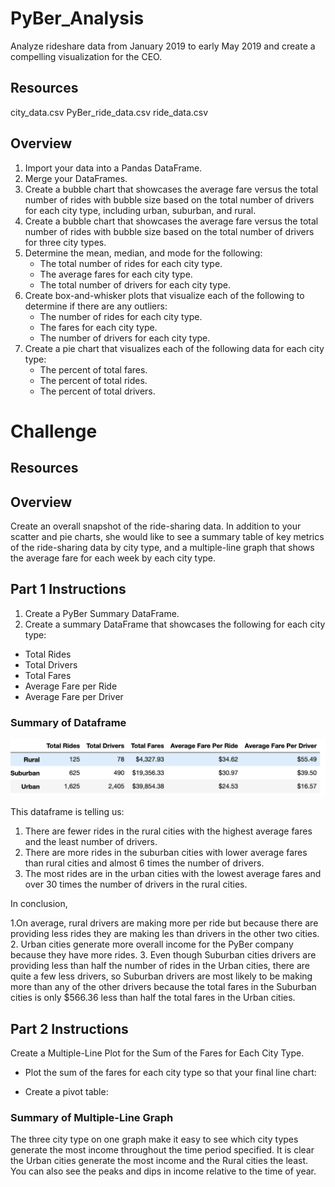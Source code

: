 # PyBer_Analysis
Analyze rideshare data from January 2019 to early May 2019 and create a compelling visualization for the CEO.

## Resources
city_data.csv
PyBer_ride_data.csv
ride_data.csv

## Overview
1. Import your data into a Pandas DataFrame.
2. Merge your DataFrames.
3. Create a bubble chart that showcases the average fare versus the total number of rides with bubble size based on the total number of drivers for each city type, including urban, suburban, and rural.
4. Create a bubble chart that showcases the average fare versus the total number of rides with bubble size based on the total number of drivers for three city types.
5. Determine the mean, median, and mode for the following:
	- The total number of rides for each city type.
	- The average fares for each city type.
	- The total number of drivers for each city type.
6. Create box-and-whisker plots that visualize each of the following to determine if there are any outliers:
	- The number of rides for each city type.
	- The fares for each city type.
	- The number of drivers for each city type.
7. Create a pie chart that visualizes each of the following data for each city type:
	- The percent of total fares.
	- The percent of total rides.
	- The percent of total drivers.

# Challenge

## Resources



## Overview

Create an overall snapshot of the ride-sharing data. In addition to your scatter and pie charts, she would like to see a summary table of key metrics of the ride-sharing data by city type, and a multiple-line graph that shows the average fare for each week by each city type.

## Part 1 Instructions

1. Create a PyBer Summary DataFrame.
2. Create a summary DataFrame that showcases the following for each city type:

- Total Rides
- Total Drivers
- Total Fares
- Average Fare per Ride
- Average Fare per Driver


### Summary of Dataframe
![alt text](https://github.com/Al-Huneidi/PyBer_Analysis/blob/master/screenshots/PyBer_Summary%20.png)

This dataframe is telling us:

1. There are fewer rides in the rural cities with the highest average fares and the least number of drivers.
2. There are more rides in the suburban cities with lower average fares than rural cities and almost 6 times the number of drivers.
3. The most rides are in the urban cities with the lowest average fares and over 30 times the number of drivers in the rural cities.

In conclusion, 

1.On average, rural drivers are making more per ride but because there are providing less rides they are making les than drivers in the other two cities.
2. Urban cities generate more overall income for the PyBer company because they have more rides.
3. Even though Suburban cities drivers are providing less than half the number of rides in the Urban cities, there are quite a few less drivers, so Suburban drivers are most likely to be making more than any of the other drivers because the total fares in the Suburban cities is only $566.36 less than half the total fares in the Urban cities.


## Part 2 Instructions

Create a Multiple-Line Plot for the Sum of the Fares for Each City Type.

- Plot the sum of the fares for each city type so that your final line chart:


- Create a pivot table:

### Summary of Multiple-Line Graph

The three city type on one graph make it easy to see which city types generate the most income throughout the time period specified.  It is clear the Urban cities generate the most income and the Rural cities the least.  You can also see the peaks and dips in income relative to the time of year.
